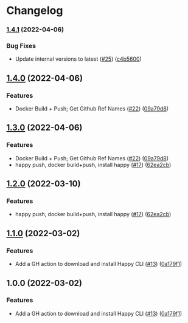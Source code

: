 # Changelog

### [1.4.1](https://github.com/chanzuckerberg/github-actions/compare/install-happy-v1.4.0...install-happy-v1.4.1) (2022-04-06)


### Bug Fixes

* Update internal versions to latest ([#25](https://github.com/chanzuckerberg/github-actions/issues/25)) ([c4b5600](https://github.com/chanzuckerberg/github-actions/commit/c4b5600b452b6a52f89e6e668b3a1acf1dcac63d))

## [1.4.0](https://github.com/chanzuckerberg/github-actions/compare/install-happy-v1.3.0...install-happy-v1.4.0) (2022-04-06)


### Features

* Docker Build + Push; Get Github Ref Names ([#22](https://github.com/chanzuckerberg/github-actions/issues/22)) ([09a79d8](https://github.com/chanzuckerberg/github-actions/commit/09a79d869f781d2069e81965d570c1ff1bc5b1b1))

## [1.3.0](https://github.com/chanzuckerberg/github-actions/compare/install-happy-v1.2.0...install-happy-v1.3.0) (2022-04-06)


### Features

* Docker Build + Push; Get Github Ref Names ([#22](https://github.com/chanzuckerberg/github-actions/issues/22)) ([09a79d8](https://github.com/chanzuckerberg/github-actions/commit/09a79d869f781d2069e81965d570c1ff1bc5b1b1))
* happy push, docker build+push, install happy ([#17](https://github.com/chanzuckerberg/github-actions/issues/17)) ([62ea2cb](https://github.com/chanzuckerberg/github-actions/commit/62ea2cb4247fd65ae7dec27ffadf58696abd3c29))

## [1.2.0](https://github.com/chanzuckerberg/github-actions/compare/install-happy-v1.1.0...install-happy-v1.2.0) (2022-03-10)


### Features

* happy push, docker build+push, install happy ([#17](https://github.com/chanzuckerberg/github-actions/issues/17)) ([62ea2cb](https://github.com/chanzuckerberg/github-actions/commit/62ea2cb4247fd65ae7dec27ffadf58696abd3c29))

## [1.1.0](https://github.com/chanzuckerberg/github-actions/compare/install-happy-v1.0.0...install-happy-v1.1.0) (2022-03-02)


### Features

* Add a GH action to download and install Happy CLI ([#13](https://github.com/chanzuckerberg/github-actions/issues/13)) ([0a179f1](https://github.com/chanzuckerberg/github-actions/commit/0a179f1b1dd6ad84239259e92386d2863c006f56))

## 1.0.0 (2022-03-02)


### Features

* Add a GH action to download and install Happy CLI ([#13](https://github.com/chanzuckerberg/github-actions/issues/13)) ([0a179f1](https://github.com/chanzuckerberg/github-actions/commit/0a179f1b1dd6ad84239259e92386d2863c006f56))

